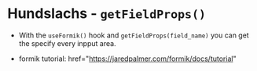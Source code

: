 # Hundslachs - `getFieldProps()`

+ With the `useFormik()` hook and `getFieldProps(field_name)` you can get the specify every inpput area. 

+ formik tutorial: href="https://jaredpalmer.com/formik/docs/tutorial"